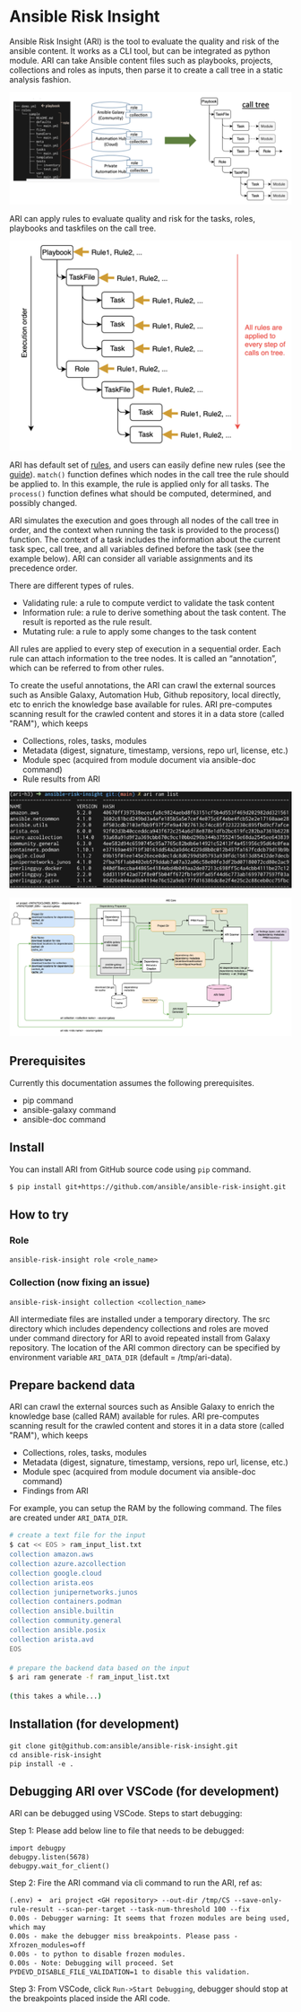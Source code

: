 # Ansible Risk Insight

Ansible Risk Insight (ARI) is the tool to evaluate the quality and risk of the ansible content. It works as a CLI tool, but can be integrated as python module. ARI can take Ansible content files such as playbooks, projects, collections and roles as inputs, then parse it to create a call tree in a static analysis fashion. 

![ari overview](doc/images/ari-overview.png)

ARI can apply rules to evaluate quality and risk for the tasks, roles, playbooks and taskfiles on the call tree. 

![ari apply rules](doc/images/ari-apply-rules.png)

ARI has default set of [rules](https://ansible.github.io/ansible-risk-insight/), and users can easily define new rules (see the [guide](https://github.com/ansible/ansible-risk-insight/blob/main/docs/customize_rules.md)). `match()` function defines which nodes in the call tree the rule should be applied to. In this example, the rule is applied only for all tasks. The `process()` function defines what should be computed, determined, and possibly changed.

ARI simulates the execution and goes through all nodes of the call tree in order, and the context when running the task is provided to the process() function. The context of a task includes the information about the current task spec, call tree, and all variables defined before the task (see the example below). ARI can consider all variable assignments and its precedence order.

There are different types of rules. 
- Validating rule: a rule to compute verdict to validate the task content
- Information rule: a rule to derive something about the task content. The result is reported as the rule result. 
- Mutating rule: a rule to apply some changes to the task content

All rules are applied to every step of execution in a sequential order. Each rule can attach information to the tree nodes. It is called an “annotation”, which can be referred to from other rules. 

To create the useful annotations, the ARI can crawl the external sources such as Ansible Galaxy, Automation Hub, Github repository, local directly, etc to enrich the knowledge base available for rules. ARI pre-computes scanning result for the crawled content and stores it in a data store (called "RAM"), which keeps
- Collections, roles, tasks, modules 
- Metadata (digest, signature, timestamp, versions, repo url, license, etc.)
- Module spec (acquired from module document via ansible-doc command)
- Rule results from ARI

![ari ram list](doc/images/ari-ram-list.png)

![ari arch](doc/images/ari-arch.png)

## Prerequisites
Currently this documentation assumes the following prerequisites.

- pip command
- ansible-galaxy command
- ansible-doc command

## Install

You can install ARI from GitHub source code using `pip` command.

```bash
$ pip install git+https://github.com/ansible/ansible-risk-insight.git
```

## How to try

### Role
```
ansible-risk-insight role <role_name>
```

### Collection (now fixing an issue)
```
ansible-risk-insight collection <collection_name>
```

All intermediate files are installed under a temporary directory.
The src directory which includes dependency collections and roles are moved under command directory for ARI to avoid repeated install from Galaxy repository.
The location of the ARI common directory can be specified by environment variable `ARI_DATA_DIR` (default = /tmp/ari-data).

## Prepare backend data

ARI can crawl the external sources such as Ansible Galaxy to enrich the knowledge base (called RAM) available for rules. ARI pre-computes scanning result for the crawled content and stores it in a data store (called "RAM"), which keeps
- Collections, roles, tasks, modules 
- Metadata (digest, signature, timestamp, versions, repo url, license, etc.)
- Module spec (acquired from module document via ansible-doc command)
- Findings from ARI

For example, you can setup the RAM by the following command. The files are created under `ARI_DATA_DIR`.

```bash
# create a text file for the input
$ cat << EOS > ram_input_list.txt
collection amazon.aws
collection azure.azcollection
collection google.cloud
collection arista.eos
collection junipernetworks.junos
collection containers.podman
collection ansible.builtin
collection community.general
collection ansible.posix
collection arista.avd
EOS

# prepare the backend data based on the input
$ ari ram generate -f ram_input_list.txt

(this takes a while...)

```

## Installation (for development)

```
git clone git@github.com:ansible/ansible-risk-insight.git
cd ansible-risk-insight
pip install -e .
```

## Debugging ARI over VSCode (for development)

ARI can be debugged using VSCode. Steps to start debugging:

Step 1: Please add below line to file that needs to be debugged:
```
import debugpy
debugpy.listen(5678)
debugpy.wait_for_client()
```
Step 2: Fire the ARI command via cli command to run the ARI, ref as:
```
(.env) ➜  ari project <GH repository> --out-dir /tmp/CS --save-only-rule-result --scan-per-target --task-num-threshold 100 --fix
0.00s - Debugger warning: It seems that frozen modules are being used, which may
0.00s - make the debugger miss breakpoints. Please pass -Xfrozen_modules=off
0.00s - to python to disable frozen modules.
0.00s - Note: Debugging will proceed. Set PYDEVD_DISABLE_FILE_VALIDATION=1 to disable this validation.
```
Step 3: From VSCode, click `Run->Start Debugging`, debugger should stop at the breakpoints placed inside the ARI code.
